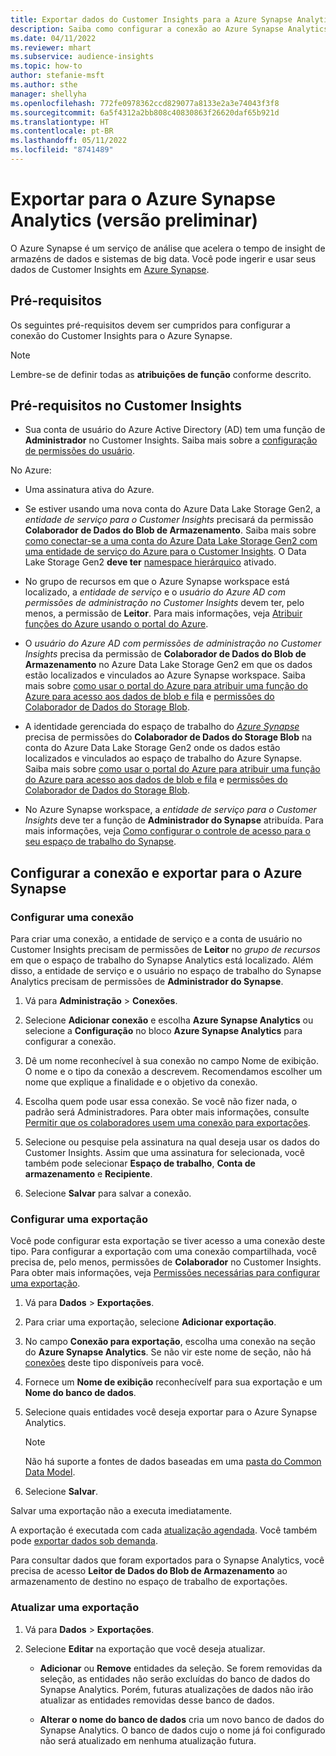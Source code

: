 ```yaml
---
title: Exportar dados do Customer Insights para a Azure Synapse Analytics
description: Saiba como configurar a conexão ao Azure Synapse Analytics.
ms.date: 04/11/2022
ms.reviewer: mhart
ms.subservice: audience-insights
ms.topic: how-to
author: stefanie-msft
ms.author: sthe
manager: shellyha
ms.openlocfilehash: 772fe0978362ccd829077a8133e2a3e74043f3f8
ms.sourcegitcommit: 6a5f4312a2bb808c40830863f26620daf65b921d
ms.translationtype: HT
ms.contentlocale: pt-BR
ms.lasthandoff: 05/11/2022
ms.locfileid: "8741489"
---
```

# <a name="export-data-to-azure-synapse-analytics-preview"></a>Exportar para o Azure Synapse Analytics (versão preliminar)

O Azure Synapse é um serviço de análise que acelera o tempo de insight de armazéns de dados e sistemas de big data. Você pode ingerir e usar seus dados de Customer Insights em [Azure Synapse](/azure/synapse-analytics/overview-what-is).

## <a name="prerequisites"></a>Pré-requisitos

Os seguintes pré-requisitos devem ser cumpridos para configurar a conexão do Customer Insights para o Azure Synapse.

> [!NOTE]
> Lembre-se de definir todas as **atribuições de função** conforme descrito.  

## <a name="prerequisites-in-customer-insights"></a>Pré-requisitos no Customer Insights

* Sua conta de usuário do Azure Active Directory (AD) tem uma função de **Administrador** no Customer Insights. Saiba mais sobre a [configuração de permissões do usuário](permissions.md#assign-roles-and-permissions).

No Azure: 

- Uma assinatura ativa do Azure.

- Se estiver usando uma nova conta do Azure Data Lake Storage Gen2, a *entidade de serviço para o Customer Insights* precisará da permissão **Colaborador de Dados do Blob de Armazenamento**. Saiba mais sobre [como conectar-se a uma conta do Azure Data Lake Storage Gen2 com uma entidade de serviço do Azure para o Customer Insights](connect-service-principal.md). O Data Lake Storage Gen2 **deve ter** [namespace hierárquico](/azure/storage/blobs/data-lake-storage-namespace) ativado.

- No grupo de recursos em que o Azure Synapse workspace está localizado, a *entidade de serviço* e o *usuário do Azure AD com permissões de administração no Customer Insights* devem ter, pelo menos, a permissão de **Leitor**. Para mais informações, veja [Atribuir funções do Azure usando o portal do Azure](/azure/role-based-access-control/role-assignments-portal).

- O *usuário do Azure AD com permissões de administração no Customer Insights* precisa da permissão de **Colaborador de Dados do Blob de Armazenamento** no Azure Data Lake Storage Gen2 em que os dados estão localizados e vinculados ao Azure Synapse workspace. Saiba mais sobre [como usar o portal do Azure para atribuir uma função do Azure para acesso aos dados de blob e fila](/azure/storage/common/storage-auth-aad-rbac-portal) e [permissões do Colaborador de Dados do Storage Blob](/azure/role-based-access-control/built-in-roles#storage-blob-data-contributor).

- A identidade gerenciada do espaço de trabalho do *[Azure Synapse](/azure/synapse-analytics/security/synapse-workspace-managed-identity)* precisa de permissões do **Colaborador de Dados do Storage Blob** na conta do Azure Data Lake Storage Gen2 onde os dados estão localizados e vinculados ao espaço de trabalho do Azure Synapse. Saiba mais sobre [como usar o portal do Azure para atribuir uma função do Azure para acesso aos dados de blob e fila](/azure/storage/common/storage-auth-aad-rbac-portal) e [permissões do Colaborador de Dados do Storage Blob](/azure/role-based-access-control/built-in-roles#storage-blob-data-contributor).

- No Azure Synapse workspace, a *entidade de serviço para o Customer Insights* deve ter a função de **Administrador do Synapse** atribuída. Para mais informações, veja [Como configurar o controle de acesso para o seu espaço de trabalho do Synapse](/azure/synapse-analytics/security/how-to-set-up-access-control).

## <a name="set-up-the-connection-and-export-to-azure-synapse"></a>Configurar a conexão e exportar para o Azure Synapse

### <a name="configure-a-connection"></a>Configurar uma conexão

Para criar uma conexão, a entidade de serviço e a conta de usuário no Customer Insights precisam de permissões de **Leitor** no *grupo de recursos* em que o espaço de trabalho do Synapse Analytics está localizado. Além disso, a entidade de serviço e o usuário no espaço de trabalho do Synapse Analytics precisam de permissões de **Administrador do Synapse**. 

1. Vá para **Administração** > **Conexões**.

1. Selecione **Adicionar conexão** e escolha **Azure Synapse Analytics** ou selecione a **Configuração** no bloco **Azure Synapse Analytics** para configurar a conexão.

1. Dê um nome reconhecível à sua conexão no campo Nome de exibição. O nome e o tipo da conexão a descrevem. Recomendamos escolher um nome que explique a finalidade e o objetivo da conexão.

1. Escolha quem pode usar essa conexão. Se você não fizer nada, o padrão será Administradores. Para obter mais informações, consulte [Permitir que os colaboradores usem uma conexão para exportações](connections.md#allow-contributors-to-use-a-connection-for-exports).

1. Selecione ou pesquise pela assinatura na qual deseja usar os dados do Customer Insights. Assim que uma assinatura for selecionada, você também pode selecionar **Espaço de trabalho**, **Conta de armazenamento** e **Recipiente**.

1. Selecione **Salvar** para salvar a conexão.

### <a name="configure-an-export"></a>Configurar uma exportação

Você pode configurar esta exportação se tiver acesso a uma conexão deste tipo. Para configurar a exportação com uma conexão compartilhada, você precisa de, pelo menos, permissões de **Colaborador** no Customer Insights. Para obter mais informações, veja [Permissões necessárias para configurar uma exportação](export-destinations.md#set-up-a-new-export).

1. Vá para **Dados** > **Exportações**.

1. Para criar uma exportação, selecione **Adicionar exportação**.

1. No campo **Conexão para exportação**, escolha uma conexão na seção do **Azure Synapse Analytics**. Se não vir este nome de seção, não há [conexões](connections.md) deste tipo disponíveis para você.

1. Fornece um **Nome de exibição** reconhecívelf para sua exportação e um **Nome do banco de dados**.

1. Selecione quais entidades você deseja exportar para o Azure Synapse Analytics.
   > [!NOTE]
   > Não há suporte a fontes de dados baseadas em uma [pasta do Common Data Model](connect-common-data-model.md).

2. Selecione **Salvar**.

Salvar uma exportação não a executa imediatamente.

A exportação é executada com cada [atualização agendada](system.md#schedule-tab). Você também pode [exportar dados sob demanda](export-destinations.md#run-exports-on-demand).

Para consultar dados que foram exportados para o Synapse Analytics, você precisa de acesso **Leitor de Dados do Blob de Armazenamento** ao armazenamento de destino no espaço de trabalho de exportações. 

### <a name="update-an-export"></a>Atualizar uma exportação

1. Vá para **Dados** > **Exportações**.

1. Selecione **Editar** na exportação que você deseja atualizar.

   - **Adicionar** ou **Remove** entidades da seleção. Se forem removidas da seleção, as entidades não serão excluídas do banco de dados do Synapse Analytics. Porém, futuras atualizações de dados não irão atualizar as entidades removidas desse banco de dados.

   - **Alterar o nome do banco de dados** cria um novo banco de dados do Synapse Analytics. O banco de dados cujo o nome já foi configurado não será atualizado em nenhuma atualização futura.
